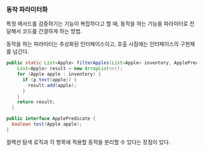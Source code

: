### 동작 파라미터화
특정 메서드를 검증하기는 기능이 복잡하다고 할 때, 동작을 하는 기능을 파라미터로 전달해서 코드를 간결하게 하는 방법.

동작을 하는 파라미터는 추상화된 인터페이스이고, 호출 시점에는 인터페이스의 구현체를 넘긴다. 
```java
public static List<Apple> filterApples(List<Apple> inventory, ApplePredicate p) {
    List<Apple> result = new ArrayList<>();
    for (Apple apple : inventory) {
      if (p.test(apple)) {
        result.add(apple);
      }
    }
    return result;
  }

public interface ApplePredicate {
  boolean test(Apple apple);
}
```

컬렉션 탐색 로직과 각 항목에 적용할 동작을 분리할 수 있다는 장점이 있다. 

